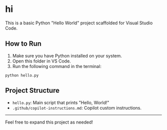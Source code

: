 # hi

This is a basic Python "Hello World" project scaffolded for Visual Studio Code.

## How to Run

1. Make sure you have Python installed on your system.
2. Open this folder in VS Code.
3. Run the following command in the terminal:

```
python hello.py
```

## Project Structure
- `hello.py`: Main script that prints "Hello, World!"
- `.github/copilot-instructions.md`: Copilot custom instructions.

---

Feel free to expand this project as needed!
